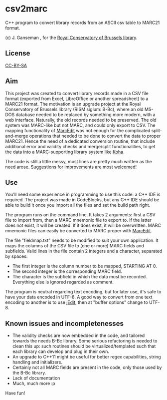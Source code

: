 # csv2marc
C++ program to convert library records from an ASCII csv table to MARC21 format.

(c) J. Ganseman , for the [Royal Conservatory of Brussels library](http://www.kcb.be/en/kcb/page/library/intro).

## License
[CC-BY-SA](http://creativecommons.org/licenses/by-sa/3.0/)

## Aim
This project was created to convert library records made in a CSV file format (exported from Excel, LibreOffice or another spreadsheet)
to a MARC21 format. The motivation is an upgrade project at the Royal Conservatory of Brussels library (RISM siglum: B-Bc), where an old MS-DOS
database needed to be replaced by something more modern, with a web interface. Naturally, the old records needed to be preserved.
The old system was MARC-like but not MARC, and could only export to CSV. The mapping functionality of [MarcEdit](http://marcedit.reeset.net/) was not enough for the complicated split-and-merge operations that needed to be done to convert the data to proper MARC21. Hence the need of a dedicated conversion routine, that include additional error and validity checks
and merge/split functionalities, to get the data into a MARC-supporting library system like [Koha](http://www.koha.org/).

The code is still a little messy, most lines are pretty much written as the need arose. Suggestions for improvements are most welcomed!

## Use
You'll need some experience in programming to use this code: a C++ IDE is required. The project was made in CodeBlocks, but any C++ IDE should be able to build it once you import all the files and set the build path right.

The program runs on the command line. It takes 2 arguments: first a CSV file to import from, then a MARC mnemonic file to export to. If the latter does not exist, it will be created. If it does exist, it will be overwritten. MARC mnemonic files can easily be converted to MARC proper with [MarcEdit](http://marcedit.reeset.net/).

The file "fieldmap.txt" needs to be modified to suit your own application. It maps the columns of the CSV file to (one or more) MARC fields and subfields.
Valid lines in the file contain 2 integers and a character, separated by spaces:
  * The first integer is the column number to be mapped, STARTING AT 0.
  * The second integer is the corresponding MARC field.
  * The character is the subfield in which the data must be recorded.
Everything else is ignored regarded as comment.

The program is neutral regarding text encoding, but for later use, it's safe to have your data encoded in UTF-8.
A good way to convert from one text encoding to another is to use [jEdit](http://www.jedit.org/), then at "buffer options" change to UTF-8.

## Known issues and incompletenesses
  * The validity checks are now embedded in the code, and tailored towards the needs B-Bc library. Some serious refactoring is needed to clean this up: such routines should be virtualized/templated such that each library can develop and plug in their own.
  * An upgrade to C++11 might be useful for better regex capabilities, string handling and initializers.
  * Certainly not all MARC fields are present in the code, only those used by the B-Bc library.
  * Lack of documentation
  * Much, much more :p
  
Have fun!
  

  
  
